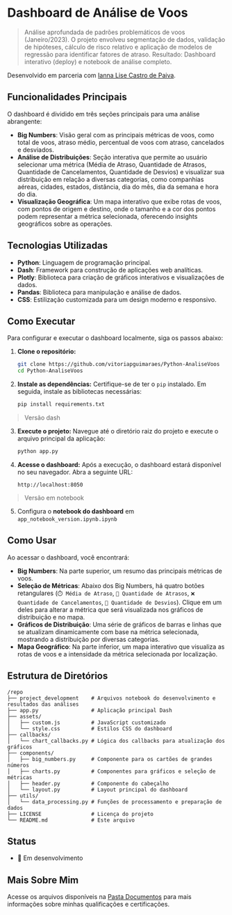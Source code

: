 # Dashboard de Análise de Voos

> Análise aprofundada de padrões problemáticos de voos (Janeiro/2023). O projeto envolveu segmentação de dados, validação de hipóteses, cálculo de risco relativo e aplicação de modelos de regressão para identificar fatores de atraso. Resultado: Dashboard interativo (deploy) e notebook de análise completo.

Desenvolvido em parceria com [Ianna Lise Castro de Paiva](https://github.com/iannacastro).

<!-- ![Demonstração do sistema](https://via.placeholder.com/800x400?text=Dashboard+de+Voos+em+Ação)  Placeholder para GIF ou imagem real do dashboard -->

## Funcionalidades Principais

O dashboard é dividido em três seções principais para uma análise abrangente:

- **Big Numbers**: Visão geral com as principais métricas de voos, como total de voos, atraso médio, percentual de voos com atraso, cancelados e desviados.
- **Análise de Distribuições**: Seção interativa que permite ao usuário selecionar uma métrica (Média de Atraso, Quantidade de Atrasos, Quantidade de Cancelamentos, Quantidade de Desvios) e visualizar sua distribuição em relação a diversas categorias, como companhias aéreas, cidades, estados, distância, dia do mês, dia da semana e hora do dia.
- **Visualização Geográfica**: Um mapa interativo que exibe rotas de voos, com pontos de origem e destino, onde o tamanho e a cor dos pontos podem representar a métrica selecionada, oferecendo insights geográficos sobre as operações.

## Tecnologias Utilizadas

- **Python**: Linguagem de programação principal.
- **Dash**: Framework para construção de aplicações web analíticas.
- **Plotly**: Biblioteca para criação de gráficos interativos e visualizações de dados.
- **Pandas**: Biblioteca para manipulação e análise de dados.
- **CSS**: Estilização customizada para um design moderno e responsivo.

## Como Executar

Para configurar e executar o dashboard localmente, siga os passos abaixo:

1.  **Clone o repositório:**
    ```bash
    git clone https://github.com/vitoriapguimaraes/Python-AnaliseVoos
    cd Python-AnaliseVoos
    ```

2.  **Instale as dependências:**
    Certifique-se de ter o `pip` instalado. Em seguida, instale as bibliotecas necessárias:
    ```bash
    pip install requirements.txt
    ```

> Versão dash
3.  **Execute o projeto:**
    Navegue até o diretório raiz do projeto e execute o arquivo principal da aplicação:
    ```bash
    python app.py
    ```

4.  **Acesse o dashboard:**
    Após a execução, o dashboard estará disponível no seu navegador. Abra a seguinte URL:
    ```
    http://localhost:8050
    ```
> Versão em notebook
5. Configura o **notebook do dashboard** em `app_notebook_version.ipynb.ipynb`

## Como Usar

Ao acessar o dashboard, você encontrará:

-   **Big Numbers**: Na parte superior, um resumo das principais métricas de voos.
-   **Seleção de Métricas**: Abaixo dos Big Numbers, há quatro botões retangulares (`⏱️ Média de Atraso`, `🔢 Quantidade de Atrasos`, `❌ Quantidade de Cancelamentos`, `🔄 Quantidade de Desvios`). Clique em um deles para alterar a métrica que será visualizada nos gráficos de distribuição e no mapa.
-   **Gráficos de Distribuição**: Uma série de gráficos de barras e linhas que se atualizam dinamicamente com base na métrica selecionada, mostrando a distribuição por diversas categorias.
-   **Mapa Geográfico**: Na parte inferior, um mapa interativo que visualiza as rotas de voos e a intensidade da métrica selecionada por localização.

## Estrutura de Diretórios

```
/repo
├── project_development    # Arquivos notebook do desenvolvimento e resultados das análises
├── app.py                 # Aplicação principal Dash
├── assets/
│   ├── custom.js          # JavaScript customizado
│   └── style.css          # Estilos CSS do dashboard
├── callbacks/
│   └── chart_callbacks.py # Lógica dos callbacks para atualização dos gráficos
├── components/
│   ├── big_numbers.py     # Componente para os cartões de grandes números
│   ├── charts.py          # Componentes para gráficos e seleção de métricas
│   ├── header.py          # Componente do cabeçalho
│   └── layout.py          # Layout principal do dashboard
├── utils/
│   └── data_processing.py # Funções de processamento e preparação de dados
├── LICENSE                # Licença do projeto
└── README.md              # Este arquivo
```

## Status

- 🚧 Em desenvolvimento

## Mais Sobre Mim

Acesse os arquivos disponíveis na [Pasta Documentos](https://github.com/vitoriapguimaraes/vitoriapguimaraes/tree/main/DOCUMENTOS) para mais informações sobre minhas qualificações e certificações.
